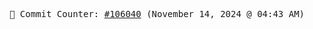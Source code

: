 <p align="center">
    <samp>
        📮 Commit Counter: <a href="https://github.com/Javascript-void0/Javascript-void0/commits/main">#106040</a> (November 14, 2024 @ 04:43 AM)
    </samp>
</p>